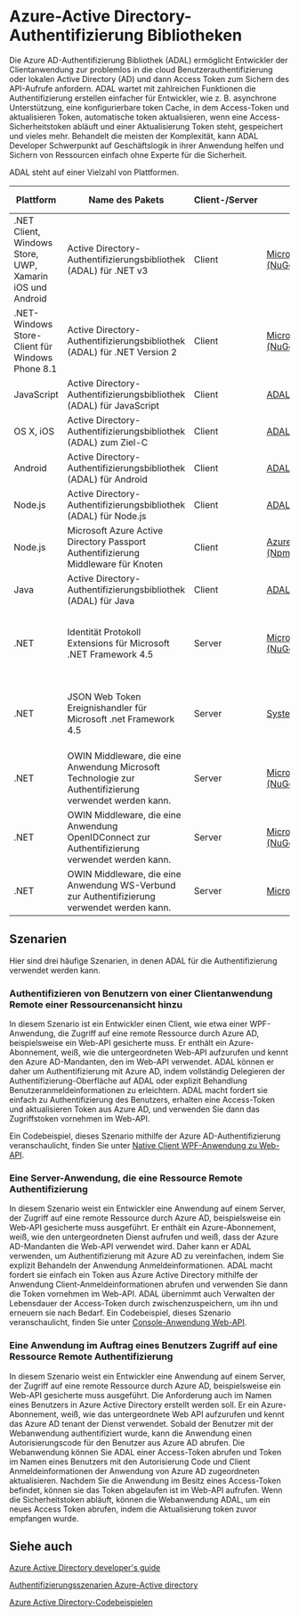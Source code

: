 <properties
   pageTitle="Azure-Active Directory-Authentifizierung Bibliotheken | Microsoft Azure"
   description="Der Azure AD Authentifizierung Bibliothek (ADAL) ermöglicht Client Entwicklern das problemlos in die cloud Benutzerauthentifizierung oder lokalen Active Directory (AD) und dann Access Token zum Sichern von API Anrufe zu erhalten."
   services="active-directory"
   documentationCenter=""
   authors="bryanla"
   manager="mbaldwin"
   editor="mbaldwin" />
<tags
   ms.service="active-directory"
   ms.devlang="na"
   ms.topic="article"
   ms.tgt_pltfrm="na"
   ms.workload="identity"
   ms.date="10/11/2016"
   ms.author="mbaldwin" />

# <a name="azure-active-directory-authentication-libraries"></a>Azure-Active Directory-Authentifizierung Bibliotheken

Die Azure AD-Authentifizierung Bibliothek (ADAL) ermöglicht Entwickler der Clientanwendung zur problemlos in die cloud Benutzerauthentifizierung oder lokalen Active Directory (AD) und dann Access Token zum Sichern des API-Aufrufe anfordern. ADAL wartet mit zahlreichen Funktionen die Authentifizierung erstellen einfacher für Entwickler, wie z. B. asynchrone Unterstützung, eine konfigurierbare token Cache, in dem Access-Token und aktualisieren Token, automatische token aktualisieren, wenn eine Access-Sicherheitstoken abläuft und einer Aktualisierung Token steht, gespeichert und vieles mehr. Behandelt die meisten der Komplexität, kann ADAL Developer Schwerpunkt auf Geschäftslogik in ihrer Anwendung helfen und Sichern von Ressourcen einfach ohne Experte für die Sicherheit.

ADAL steht auf einer Vielzahl von Plattformen.

|Plattform|Name des Pakets|Client-/Server|Herunterladen|Quellcode|Dokumentation und Beispiele|
|---|---|---|---|---|---|
|.NET Client, Windows Store, UWP, Xamarin iOS und Android|Active Directory-Authentifizierungsbibliothek (ADAL) für .NET v3 |Client|[Microsoft.IdentityModel.Clients.ActiveDirectory (NuGet)](https://www.nuget.org/packages/Microsoft.IdentityModel.Clients.ActiveDirectory)|[ADAL für .NET (Github)](https://github.com/AzureAD/azure-activedirectory-library-for-dotnet)|[Dokumentation](https://docs.microsoft.com/active-directory/adal/microsoft.identitymodel.clients.activedirectory)|
|.NET-Windows Store-Client für Windows Phone 8.1 |Active Directory-Authentifizierungsbibliothek (ADAL) für .NET Version 2 |Client|[Microsoft.IdentityModel.Clients.ActiveDirectory (NuGet)](https://www.nuget.org/packages/Microsoft.IdentityModel.Clients.ActiveDirectory/2.28.2)|[ADAL für .NET (Github)](https://github.com/AzureAD/azure-activedirectory-library-for-dotnet/releases/tag/v2.28.2)|[Dokumentation](https://docs.microsoft.com/active-directory/adal/v2/microsoft.identitymodel.clients.activedirectory)|
|JavaScript|Active Directory-Authentifizierungsbibliothek (ADAL) für JavaScript|Client|[ADAL für JavaScript (Github)](https://github.com/AzureAD/azure-activedirectory-library-for-js)|[ADAL für JavaScript (Github)](https://github.com/AzureAD/azure-activedirectory-library-for-js)|Beispiel: [SinglePageApp-DotNet (Github)](https://github.com/AzureADSamples/SinglePageApp-DotNet)|
|OS X, iOS|Active Directory-Authentifizierungsbibliothek (ADAL) zum Ziel-C|Client|[ADAL für die Ziel-C (CocoaPods)](http://cocoadocs.org/docsets/ADAL/)|[ADAL für die Ziel-C (Github)](https://github.com/AzureAD/azure-activedirectory-library-for-objc)|Beispiel: [NativeClient-iOS (Github)](https://github.com/AzureADSamples/NativeClient-iOS)|
|Android|Active Directory-Authentifizierungsbibliothek (ADAL) für Android|Client|[ADAL für Android (zentralen Repository)](http://search.maven.org/remotecontent?filepath=com/microsoft/aad/adal/)|[ADAL für Android (Github)](https://github.com/AzureAD/azure-activedirectory-library-for-android)|Beispiel: [NativeClient kein Android (Github)](https://github.com/AzureADSamples/NativeClient-Android)|
|Node.js|Active Directory-Authentifizierungsbibliothek (ADAL) für Node.js|Client|[ADAL für Node.js (Npm)](https://www.npmjs.com/package/adal-node)|[ADAL für Node.js (Github)](https://github.com/AzureAD/azure-activedirectory-library-for-nodejs)|Beispiel: [WebAPI-Nodejs (Github)](https://github.com/AzureADSamples/WebAPI-Nodejs)|
|Node.js|Microsoft Azure Active Directory Passport Authentifizierung Middleware für Knoten|Client|[Azure Active Directory Passport für Node.js (Npm)](https://www.npmjs.com/package/passport-azure-ad)|[Azure-Active Directory für Node.js (Github)](https://github.com/AzureAD/passport-azure-ad)||
|Java|Active Directory-Authentifizierungsbibliothek (ADAL) für Java|Client|[ADAL für Java (Github)](https://github.com/AzureAD/azure-activedirectory-library-for-java)|[ADAL für Java (Github)](https://github.com/AzureAD/azure-activedirectory-library-for-java)||
|.NET|Identität Protokoll Extensions für Microsoft .NET Framework 4.5|Server|[Microsoft.IdentityModel.Protocol.Extensions (NuGet)](https://www.nuget.org/packages/Microsoft.IdentityModel.Protocol.Extensions)|[Azure AD-Identität Modell Erweiterungen für .NET (Github)](https://github.com/AzureAD/azure-activedirectory-identitymodel-extensions-for-dotnet)||
|.NET|JSON Web Token Ereignishandler für Microsoft .net Framework 4.5|Server|[System.IdentityModel.Tokens.Jwt (NuGet)](https://www.nuget.org/packages/System.IdentityModel.Tokens.Jwt)|[Azure AD-Identität Modell Erweiterungen für .NET (Github)](https://github.com/AzureAD/azure-activedirectory-identitymodel-extensions-for-dotnet)||
|.NET|OWIN Middleware, die eine Anwendung Microsoft Technologie zur Authentifizierung verwendet werden kann.|Server|[Microsoft.Owin.Security.ActiveDirectory (NuGet)](https://www.nuget.org/packages/Microsoft.Owin.Security.ActiveDirectory/)|[OWIN (CodePlex)](http://katanaproject.codeplex.com)||
|.NET|OWIN Middleware, die eine Anwendung OpenIDConnect zur Authentifizierung verwendet werden kann.|Server|[Microsoft.Owin.Security.OpenIdConnect (NuGet)](https://www.nuget.org/packages/Microsoft.Owin.Security.OpenIdConnect)|[OWIN (CodePlex)](http://katanaproject.codeplex.com)|Beispiel: [WebApp OpenIDConnecty DotNet (Github)](https://github.com/AzureADSamples/WebApp-OpenIDConnect-DotNet)|
|.NET|OWIN Middleware, die eine Anwendung WS-Verbund zur Authentifizierung verwendet werden kann.|Server|[Microsoft.Owin.Security.WsFederation (NuGet)](https://www.nuget.org/packages/Microsoft.Owin.Security.WsFederation)|[OWIN (CodePlex)](http://katanaproject.codeplex.com)|Beispiel: [WebApp WSFederation DotNet (Github)](https://github.com/AzureADSamples/WebApp-WSFederation-DotNet)|

## <a name="scenarios"></a>Szenarien

Hier sind drei häufige Szenarien, in denen ADAL für die Authentifizierung verwendet werden kann.  

### <a name="authenticating-users-of-a-client-application-to-a-remote-resource"></a>Authentifizieren von Benutzern von einer Clientanwendung Remote einer Ressourcenansicht hinzu

In diesem Szenario ist ein Entwickler einen Client, wie etwa einer WPF-Anwendung, die Zugriff auf eine remote Ressource durch Azure AD, beispielsweise ein Web-API gesicherte muss. Er enthält ein Azure-Abonnement, weiß, wie die untergeordneten Web-API aufzurufen und kennt den Azure AD-Mandanten, den im Web-API verwendet. ADAL können er daher um Authentifizierung mit Azure AD, indem vollständig Delegieren der Authentifizierung-Oberfläche auf ADAL oder explizit Behandlung Benutzeranmeldeinformationen zu erleichtern. ADAL macht fordert sie einfach zu Authentifizierung des Benutzers, erhalten eine Access-Token und aktualisieren Token aus Azure AD, und verwenden Sie dann das Zugriffstoken vornehmen im Web-API.

Ein Codebeispiel, dieses Szenario mithilfe der Azure AD-Authentifizierung veranschaulicht, finden Sie unter [Native Client WPF-Anwendung zu Web-API](https://github.com/azureadsamples/nativeclient-dotnet).

### <a name="authenticating-a-server-application-to-a-remote-resource"></a>Eine Server-Anwendung, die eine Ressource Remote Authentifizierung

In diesem Szenario weist ein Entwickler eine Anwendung auf einem Server, der Zugriff auf eine remote Ressource durch Azure AD, beispielsweise ein Web-API gesicherte muss ausgeführt. Er enthält ein Azure-Abonnement, weiß, wie den untergeordneten Dienst aufrufen und weiß, dass der Azure AD-Mandanten die Web-API verwendet wird. Daher kann er ADAL verwenden, um Authentifizierung mit Azure AD zu vereinfachen, indem Sie explizit Behandeln der Anwendung Anmeldeinformationen. ADAL macht fordert sie einfach ein Token aus Azure Active Directory mithilfe der Anwendung Client-Anmeldeinformationen abrufen und verwenden Sie dann die Token vornehmen im Web-API. ADAL übernimmt auch Verwalten der Lebensdauer der Access-Token durch zwischenzuspeichern, um ihn und erneuern sie nach Bedarf. Ein Codebeispiel, dieses Szenario veranschaulicht, finden Sie unter [Console-Anwendung Web-API](https://github.com/AzureADSamples/Daemon-DotNet).

### <a name="authenticating-a-server-application-on-behalf-of-a-user-to-access-a-remote-resource"></a>Eine Anwendung im Auftrag eines Benutzers Zugriff auf eine Ressource Remote Authentifizierung

In diesem Szenario weist ein Entwickler eine Anwendung auf einem Server, der Zugriff auf eine remote Ressource durch Azure AD, beispielsweise ein Web-API gesicherte muss ausgeführt. Die Anforderung auch im Namen eines Benutzers in Azure Active Directory erstellt werden soll. Er ein Azure-Abonnement, weiß, wie das untergeordnete Web API aufzurufen und kennt das Azure AD tenant der Dienst verwendet. Sobald der Benutzer mit der Webanwendung authentifiziert wurde, kann die Anwendung einen Autorisierungscode für den Benutzer aus Azure AD abrufen. Die Webanwendung können Sie ADAL einer Access-Token abrufen und Token im Namen eines Benutzers mit den Autorisierung Code und Client Anmeldeinformationen der Anwendung von Azure AD zugeordneten aktualisieren. Nachdem Sie die Anwendung im Besitz eines Access-Token befindet, können sie das Token abgelaufen ist im Web-API aufrufen. Wenn die Sicherheitstoken abläuft, können die Webanwendung ADAL, um ein neues Access Token abrufen, indem die Aktualisierung token zuvor empfangen wurde.


## <a name="see-also"></a>Siehe auch

[Azure Active Directory developer's guide](active-directory-developers-guide.md)

[Authentifizierungsszenarien Azure-Active directory](active-directory-authentication-scenarios.md)

[Azure Active Directory-Codebeispielen](active-directory-code-samples.md)
